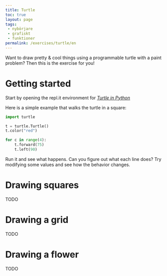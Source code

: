 ```yaml
---
title: Turtle
toc: true
layout: page
tags:
 - nybörjare
 - grafiskt
 - funktioner
permalink: /exercises/turtle/en
---
```


Want to draw pretty & cool things using a programmable turtle with a paint problem? Then this is the exercise for you!

# Getting started

Start by opening the repl.it environment for [*Turtle in Python*](https://repl.it/languages/python_turtle)

Here is a simple example that walks the turtle in a square:

```python
import turtle

t = turtle.Turtle()
t.color("red")

for c in range(4):
    t.forward(75)
    t.left(90)
```

Run it and see what happens. Can you figure out what each line does? Try modifying some values and see how the behavior changes.

# Drawing squares

TODO

# Drawing a grid

TODO

# Drawing a flower

TODO
